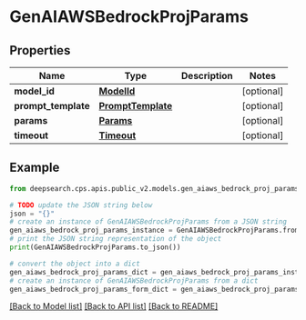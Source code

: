 # GenAIAWSBedrockProjParams


## Properties

Name | Type | Description | Notes
------------ | ------------- | ------------- | -------------
**model_id** | [**ModelId**](ModelId.md) |  | [optional] 
**prompt_template** | [**PromptTemplate**](PromptTemplate.md) |  | [optional] 
**params** | [**Params**](Params.md) |  | [optional] 
**timeout** | [**Timeout**](Timeout.md) |  | [optional] 

## Example

```python
from deepsearch.cps.apis.public_v2.models.gen_aiaws_bedrock_proj_params import GenAIAWSBedrockProjParams

# TODO update the JSON string below
json = "{}"
# create an instance of GenAIAWSBedrockProjParams from a JSON string
gen_aiaws_bedrock_proj_params_instance = GenAIAWSBedrockProjParams.from_json(json)
# print the JSON string representation of the object
print(GenAIAWSBedrockProjParams.to_json())

# convert the object into a dict
gen_aiaws_bedrock_proj_params_dict = gen_aiaws_bedrock_proj_params_instance.to_dict()
# create an instance of GenAIAWSBedrockProjParams from a dict
gen_aiaws_bedrock_proj_params_form_dict = gen_aiaws_bedrock_proj_params.from_dict(gen_aiaws_bedrock_proj_params_dict)
```
[[Back to Model list]](../README.md#documentation-for-models) [[Back to API list]](../README.md#documentation-for-api-endpoints) [[Back to README]](../README.md)


